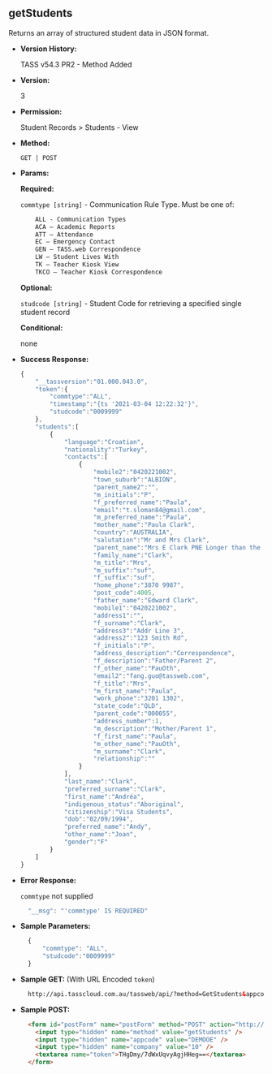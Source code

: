 **getStudents**
----
  Returns an array of structured student data in JSON format.

* **Version History:**

	TASS v54.3 PR2 - Method Added

* **Version:**

  3

* **Permission:**

    Student Records > Students - View

* **Method:**

  `GET | POST`
  
*  **Params:**

   **Required:**
 
   `commtype [string]` - Communication Rule Type. Must be one of:
    ```HTML
        ALL - Communication Types
        ACA – Academic Reports
        ATT – Attendance
        EC – Emergency Contact
        GEN – TASS.web Correspondence
        LW – Student Lives With
        TK – Teacher Kiosk View
        TKCO – Teacher Kiosk Correspondence
    ```                       

   **Optional:**

   `studcode [string]` - Student Code for retrieving a specified single student record

   **Conditional:**

   none

* **Success Response:**

    ```javascript
	{
		"__tassversion":"01.000.043.0",
		"token":{
			"commtype":"ALL",
			"timestamp":"{ts '2021-03-04 12:22:32'}",
			"studcode":"0009999"
		},
		"students":[
			{
				"language":"Croatian",
				"nationality":"Turkey",
				"contacts":[
					{
						"mobile2":"0420221002",
						"town_suburb":"ALBION",
						"parent_name2":"",
						"m_initials":"P",
						"f_preferred_name":"Paula",
						"email":"t.sloman84@gmail.com",
						"m_preferred_name":"Paula",
						"mother_name":"Paula Clark",
						"country":"AUSTRALIA",
						"salutation":"Mr and Mrs Clark",
						"parent_name":"Mrs E Clark PNE Longer than the maximal limit 61 charactersXD",
						"family_name":"Clark",
						"m_title":"Mrs",
						"m_suffix":"suf",
						"f_suffix":"suf",
						"home_phone":"3870 9987",
						"post_code":4005,
						"father_name":"Edward Clark",
						"mobile1":"0420221002",
						"address1":"",
						"f_surname":"Clark",
						"address3":"Addr Line 3",
						"address2":"123 Smith Rd",
						"f_initials":"P",
						"address_description":"Correspondence",
						"f_description":"Father/Parent 2",
						"f_other_name":"PauOth",
						"email2":"fang.guo@tassweb.com",
						"f_title":"Mrs",
						"m_first_name":"Paula",
						"work_phone":"3201 1302",
						"state_code":"QLD",
						"parent_code":"000055",
						"address_number":1,
						"m_description":"Mother/Parent 1",
						"f_first_name":"Paula",
						"m_other_name":"PauOth",
						"m_surname":"Clark",
						"relationship":""
					}
				],
				"last_name":"Clark",
				"preferred_surname":"Clark",
				"first_name":"Andréa",
				"indigenous_status":"Aboriginal",
				"citizenship":"Visa Students",
				"dob":"02/09/1994",
				"preferred_name":"Andy",
				"other_name":"Joan",
				"gender":"F"
			}
		]
	}		
    ```
 
* **Error Response:**

    `commtype` not supplied
    ```javascript
      "__msg": "'commtype' IS REQUIRED"
    ```
    
* **Sample Parameters:**

  ```javascript
    {
        "commtype": "ALL",
		"studcode":"0009999"
    }
  ```

* **Sample GET:** (With URL Encoded `token`)

  ```HTML
    http://api.tasscloud.com.au/tassweb/api/?method=GetStudents&appcode=DEMOOE&company=10&token=THgDmy%2F7dWxUqvyAgjHHeg%3D%3D
  ```
  
* **Sample POST:**

  ```HTML
    <form id="postForm" name="postForm" method="POST" action="http://api.tasscloud.com.au/tassweb/api/">
      <input type="hidden" name="method" value="getStudents" />
      <input type="hidden" name="appcode" value="DEMOOE" />
      <input type="hidden" name="company" value="10" />
      <textarea name="token">THgDmy/7dWxUqvyAgjHHeg==</textarea>
    </form>
  ```
